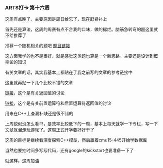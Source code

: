 ### ARTS打卡 第十六周

这周有点晚了，主要原因是周日给忘了，现在赶紧补上

首先还是算法，这周的周赛有点不合我的口味，做的稀烂。脑筋急转弯的题这里就不给推荐了

推荐一个随机相关的题吧 [题目链接](https://leetcode-cn.com/problems/implement-rand10-using-rand7/)

这方面我学的也不是很好，就是感觉这类题也算是一个新思路。主要还是设计到概率论的知识

有关文章的话，其实我基本上都贴在了我之前写的文章的参考链接中

这里就再贴一下几个比较不错的文章

[链接](https://stackoverflow.com/questions/4986673/c11-rvalues-and-move-semantics-confusion-return-statement)，这个是有关返回值的讨论

[链接](https://stackoverflow.com/questions/14825427/why-are-the-postfix-operators-designed-to-return-by-value/14825705)，这个是有关前置运算符和后置运算符返回值的讨论

用来在C++上查漏补缺还是很不错的

上周貌似没怎么看书，是效率比较低下的一周，基本上每天就学一下专栏，写一下文章就溜走玩游戏了。这周正式开学要好好干了

这周的目标是继续看深度探索C++模型，然后跟着cmu15-445开始学数据库

当然也要抽时间多写写代码，还有google的kickstart也要准备一下了

就这样，这周加油
